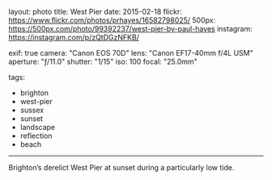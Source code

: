 layout: photo
title: West Pier
date: 2015-02-18
flickr: https://www.flickr.com/photos/prhayes/16582798025/
500px: https://500px.com/photo/99392237/west-pier-by-paul-hayes
instagram: https://instagram.com/p/zQtDGzNFKB/

exif: true
camera: "Canon EOS 70D"
lens: "Canon EF17-40mm f/4L USM"
aperture: "ƒ/11.0"
shutter: "1/15"
iso: 100
focal: "25.0mm"

tags:
  - brighton
  - west-pier
  - sussex
  - sunset
  - landscape
  - reflection
  - beach
---

Brighton’s derelict West Pier at sunset during a particularly low tide.
